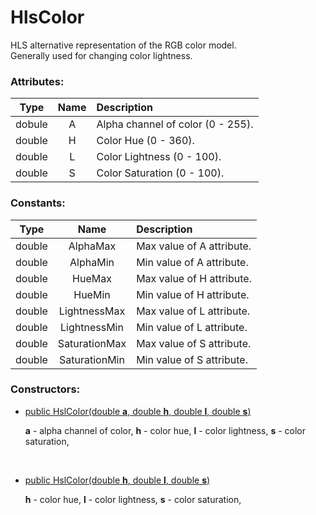 # HlsColor

HLS alternative representation of the RGB color model.  
Generally used for changing color lightness.

### Attributes:

| Type   | Name | Description |
|:------:|:----:|:------------|
| dobule | A | Alpha channel of color (0 - 255). |
| double | H | Color Hue (0 - 360). |
| double | L | Color Lightness (0 - 100). |
| double | S | Color Saturation (0 - 100). |

### Constants:

| Type   | Name          | Description |
|:------:|:-------------:|:------------|
| double | AlphaMax      | Max value of A attribute. |
| double | AlphaMin      | Min value of A attribute. |
| double | HueMax        | Max value of H attribute. |
| double | HueMin        | Min value of H attribute. |
| double | LightnessMax  | Max value of L attribute. |
| double | LightnessMin  | Min value of L attribute. |
| double | SaturationMax | Max value of S attribute. |
| double | SaturationMin | Min value of S attribute. |

### Constructors:

* <ins>public HslColor(double **a**, double **h**, double **l**, double **s**)</ins>
  
  **a** - alpha channel of color,
  **h** - color hue,
  **l** - color lightness,
  **s** - color saturation,

  <br/>

* <ins>public HslColor(double **h**, double **l**, double **s**)</ins>
  
  **h** - color hue,
  **l** - color lightness,
  **s** - color saturation,

